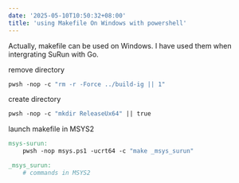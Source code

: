 ```yaml
---
date: '2025-05-10T10:50:32+08:00'
title: 'using Makefile On Windows with powershell'
---
```


Actually, makefile can be used on Windows. I have used them when intergrating SuRun with Go.

remove directory
```makefile
pwsh -nop -c "rm -r -Force ../build-ig || 1"
```
create directory

```makefile
pwsh -nop -c "mkdir ReleaseUx64" || true
```

launch makefile in MSYS2
```makefile
msys-surun:
	pwsh -nop msys.ps1 -ucrt64 -c "make _msys_surun"

_msys_surun:
	# commands in MSYS2
```


